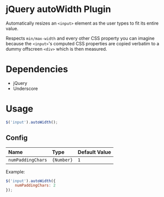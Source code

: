 jQuery autoWidth Plugin
=======================

Automatically resizes an `<input>` element as the user types to fit its entire value.

Respects `min/max-width` and every other CSS property you can imagine because the `<input>`'s computed
CSS properties are copied verbatim to a dummy offscreen `<div>` which is then measured.

Dependencies
============

*   jQuery
*   Underscore

Usage
=====

```javascript
$('input').autoWidth();
```

Config
------

| Name              | Type       | Default Value |
|:----------------- |:---------- |:------------- |
| `numPaddingChars` | `{Number}` | `1`           |

Example:

```javascript
$('input').autoWidth({
	numPaddingChars: 2
});
```
